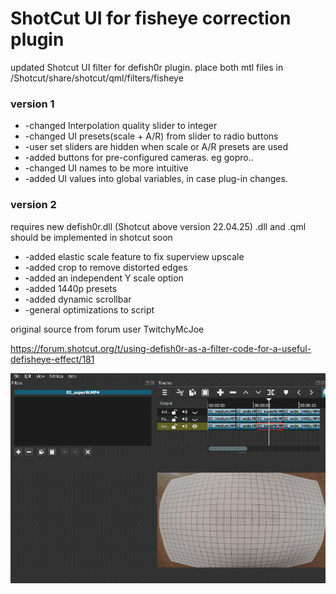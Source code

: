# ShotCut UI for fisheye correction plugin

updated Shotcut UI filter for defish0r plugin.
place both mtl files in /Shotcut/share/shotcut/qml/filters/fisheye

### version 1
* -changed Interpolation quality slider to integer
* -changed UI presets(scale + A/R) from slider to radio buttons
* -user set sliders are hidden when scale or A/R presets are used
* -added buttons for pre-configured cameras. eg gopro..
* -changed UI names to be more intuitive
* -added UI values into global variables, in case plug-in changes.

### version 2
requires new defish0r.dll (Shotcut above version 22.04.25)
.dll and .qml should be implemented in shotcut soon

* -added elastic scale feature to fix superview upscale
* -added crop to remove distorted edges
* -added an independent Y scale option
* -added 1440p presets
* -added dynamic scrollbar
* -general optimizations to script 

original source from forum user TwitchyMcJoe

https://forum.shotcut.org/t/using-defish0r-as-a-filter-code-for-a-useful-defisheye-effect/181

![UI sample](/images/plugin_example_v3.gif)


